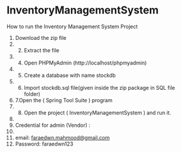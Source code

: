 # InventoryManagementSystem
How to run the Inventory Management System Project
1. Download the zip file
2. 2. Extract the file
3. 4. Open PHPMyAdmin (http://localhost/phpmyadmin)
4. 5. Create a database with name stockdb
5. 6. Import stockdb.sql file(given inside the zip package in SQL file folder)
6. 7.Open the ( Spring Tool Suite ) program
7. 8. Open the project ( InventoryManagementSystem ) and run it.
8. 
9. Credential for admin (Vendor) :
10. 
11. email: faraedwn.mahmood@gmail.com
12. Password: faraedwn123
